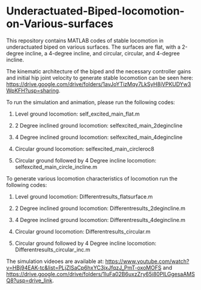 # Underactuated-Biped-locomotion-on-Various-surfaces
This repository contains MATLAB codes of stable locomotion in underactuated biped on various surfaces. The surfaces are flat, with a 2-degree incline, a 4-degree incline, and circular, circular, and 4-degree incline.

The kinematic architecture of the biped and the necessary controller gains and initial hip joint velocity to generate stable locomotion can be seen here: https://drive.google.com/drive/folders/1avJoYTizMqy7LkSyH8jVPKUDYw3WpKFH?usp=sharing.

To run the simulation and animation, please run the following codes:

1. Level ground locomotion: self_excited_main_flat.m
   
2. 2 Degree inclined ground locomotion: selfexcited_main_2degincline
   
3. 4 Degree inclined ground locomotion: selfexcited_main_4degincline
 
4. Circular ground locomotion: selfexcited_main_circleroc8

5. Circular ground followed by 4 Degree incline locomotion: selfexcited_main_circle_incline.m

To generate various locomotion characteristics of locomotion run the following codes:

1. Level ground locomotion: Differentresults_flatsurface.m
   
2. 2 Degree inclined ground locomotion: Differentresults_2degincline.m
   
3. 4 Degree inclined ground locomotion: Differentresults_4degincline.m
   
4. Circular ground locomotion: Differentresults_circular.m

5. Circular ground followed by 4 Degree incline locomotion: Differentresults_circular_inc.m

The simulation videoes are available at: https://www.youtube.com/watch?v=HBj94EAK-tc&list=PLjZISaCp6hxYC3jxJfqzJ_PmT-oxoMOFS and https://drive.google.com/drive/folders/1luFa02B6uxzZry65i80PlLGgesaAMSQ8?usp=drive_link.


